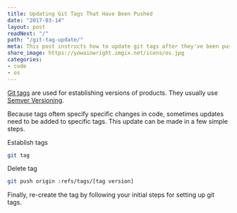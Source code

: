 ```yaml
---
title: Updating Git Tags That Have Been Pushed
date: "2017-03-14"
layout: post
readNext: "/"
path: "/git-tag-update/"
meta: This post instructs how to update git tags after they've been pushed
share_image: https://yowainwright.imgix.net/icons/os.jpg
categories:
- code
- os
---
```


[Git tags](https://git-scm.com/book/en/v2/Git-Basics-Tagging) are used for establishing versions of products. They usually use [Semver Versioning](http://semver.org/). 

Because tags oftem specify specific changes in code, sometimes updates need to be added to specific tags. This update can be made in a few simple steps.

Establish tags

```bash
git tag
```

Delete tag

```bash
git push origin :refs/tags/[tag version]
```

Finally, re-create the tag by following your initial steps for setting up git tags. 

